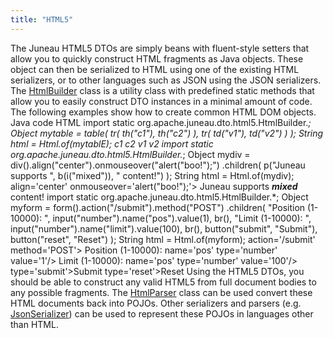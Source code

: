 ```yaml
---
title: "HTML5"
---
```


The Juneau HTML5 DTOs are simply beans with fluent-style setters that allow you to quickly construct HTML
fragments as Java objects.  These object can then be serialized to HTML using one of the existing HTML
serializers, or to other languages such as JSON using the JSON serializers.
The [HtmlBuilder](../apidocs/org/apache/juneau/dto/html5/HtmlBuilder.html) class is a utility class with predefined static methods
that allow you to easily construct DTO instances in a minimal amount of code.
The following examples show how to create common HTML DOM objects.
Java code
HTML
import static org.apache.juneau.dto.html5.HtmlBuilder.*;
Object mytable =
table(
tr(
th("c1"),
th("c2")
),
tr(
td("v1"),
td("v2")
)
);
String html = Html.of(mytablE);
c1
c2
v1
v2
import static org.apache.juneau.dto.html5.HtmlBuilder.*;
Object mydiv =
div().align("center").onmouseover("alert(\"boo!\");")
.children(
p("Juneau supports ", b(i("mixed")), " content!")
);
String html = Html.of(mydiv);
align='center' onmouseover='alert("boo!");'>
Juneau supports ***mixed*** content!
import static org.apache.juneau.dto.html5.HtmlBuilder.*;
Object myform =
form().action("/submit").method("POST")
.children(
"Position (1-10000): ", input("number").name("pos").value(1), br(),
"Limit (1-10000): ", input("number").name("limit").value(100), br(),
button("submit", "Submit"),
button("reset", "Reset")
);
String html = Html.of(myform);
action='/submit' method='POST'>
Position (1-10000): name='pos' type='number'
value='1'/>
Limit (1-10000): name='pos' type='number'
value='100'/>
type='submit'>Submit
type='reset'>Reset
Using the HTML5 DTOs, you should be able to construct any valid HTML5 from full document bodies
to any possible fragments.
The [HtmlParser](../apidocs/org/apache/juneau/html/HtmlParser.html) class can be used convert these HTML documents back
into POJOs.
Other serializers and parsers (e.g. [JsonSerializer](../apidocs/org/apache/juneau/json/JsonSerializer.html)) can be used to
represent these POJOs in languages other than HTML.